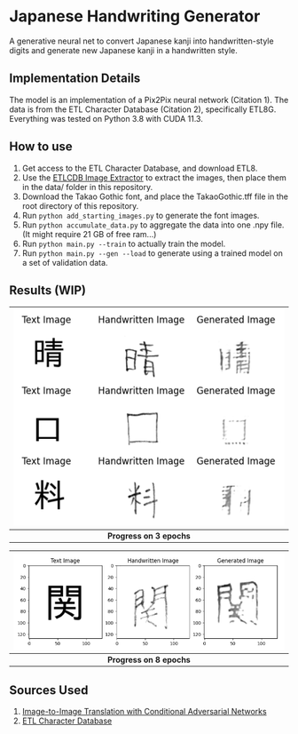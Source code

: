 # Japanese Handwriting Generator
A generative neural net to convert Japanese kanji into handwritten-style digits and generate new Japanese kanji in a handwritten style.

## Implementation Details
The model is an implementation of a Pix2Pix neural network (Citation 1). The data is from the ETL Character Database (Citation 2), specifically ETL8G. Everything was tested on Python 3.8 with CUDA 11.3.

## How to use
1. Get access to the ETL Character Database, and download ETL8.
2. Use the [ETLCDB Image Extractor](https://github.com/choo/etlcdb-image-extractor) to extract the images, then place them in the data/ folder in this repository.
3. Download the Takao Gothic font, and place the TakaoGothic.tff file in the root directory of this repository.
4. Run `python add_starting_images.py` to generate the font images.
5. Run `python accumulate_data.py` to aggregate the data into one .npy file. (It might require 21 GB of free ram...)
6. Run `python main.py --train` to actually train the model.
6. Run `python main.py --gen --load` to generate using a trained model on a set of validation data.

## Results (WIP)
| ![Epoch 3](epoch3.png) |
|:--:|
| <b>Progress on 3 epochs</b>|

| ![Epoch 8](epoch8.png) |
|:--:|
| <b>Progress on 8 epochs</b>|

## Sources Used
1. [Image-to-Image Translation with Conditional Adversarial Networks](https://arxiv.org/abs/1611.07004)
2. [ETL Character Database](http://etlcdb.db.aist.go.jp/)